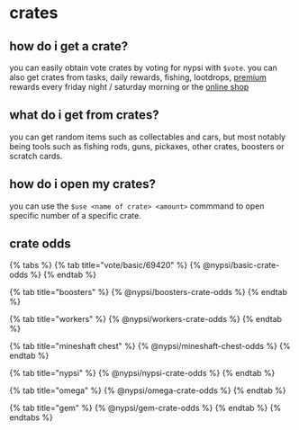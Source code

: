 # crates

## how do i get a crate?

you can easily obtain vote crates by voting for nypsi with `$vote`. you can also get crates from
tasks, daily rewards, fishing, lootdrops, [premium](https://docs.nypsi.xyz/premium) rewards every
friday night / saturday morning or the [online shop](https://ko-fi.com/tekoh/shop)

## what do i get from crates?

you can get random items such as collectables and cars, but most notably being tools such as fishing
rods, guns, pickaxes, other crates, boosters or scratch cards.

## how do i open my crates?
you can use the `$use <name of crate> <amount>` commmand to open specific number of a specific crate.

## crate odds

{% tabs %}
{% tab title="vote/basic/69420" %}
{% @nypsi/basic-crate-odds %}
{% endtab %}

{% tab title="boosters" %}
{% @nypsi/boosters-crate-odds %}
{% endtab %}

{% tab title="workers" %}
{% @nypsi/workers-crate-odds %}
{% endtab %}

{% tab title="mineshaft chest" %}
{% @nypsi/mineshaft-chest-odds %}
{% endtab %}

{% tab title="nypsi" %}
{% @nypsi/nypsi-crate-odds %}
{% endtab %}

{% tab title="omega" %}
{% @nypsi/omega-crate-odds %}
{% endtab %}

{% tab title="gem" %}
{% @nypsi/gem-crate-odds %}
{% endtab %}
{% endtabs %}

